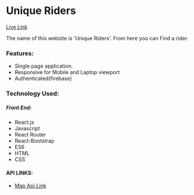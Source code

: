 # Unique Riders

[Live Link]()



The name of this website is 'Unique Riders'. From here you can Find a rider. 



### Features:

- Single page application.
- Responsive for Mobile and Laptop viewport
- Authenticated(firebase)

### Technology Used:
##### Front End:

- React.js
- Javascript
- React Router
- React-Bootstrap
- ES6
- HTML
- CSS

#### API LINKS:

- [Map Api Link](https://maps.google.com/maps?q=${to},BANGLADESH&t=&z=16&ie=UTF8&iwloc=&output=embed)
